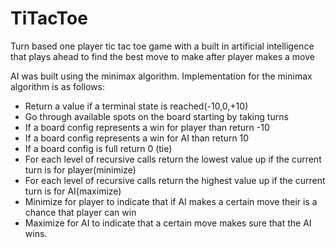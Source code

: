 # TiTacToe

Turn based one player tic tac toe game with a built in artificial intelligence that plays ahead to find the best move to make after player makes a move

AI was built using the minimax algorithm.
Implementation for the minimax algorithm is as follows:
* Return a value if a terminal state is reached(-10,0,+10)
* Go through available spots on the board starting by taking turns
* If a board config represents a win for player than return -10
* If a board config represents a win for AI than return 10
* If a board config is full return 0 (tie)
* For each level of recursive calls return the lowest value up if the current turn is for player(minimize)
* For each level of recursive calls return the highest value up if the current turn is for AI(maximize)
* Minimize for player to indicate that if AI makes a certain move their is a chance that player can win
* Maximize for AI to indicate that a certain move makes sure that the AI wins.
